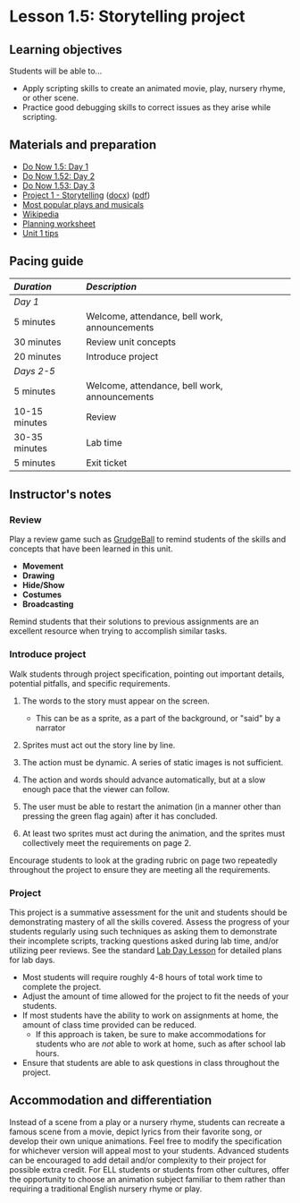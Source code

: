 # Lesson 1.5: Storytelling project

## Learning objectives

Students will be able to...

* Apply scripting skills to create an animated movie, play, nursery rhyme, or other scene.
* Practice good debugging skills to correct issues as they arise while scripting.

## Materials and preparation

* [Do Now 1.5: Day 1](do_now_15.md)
* [Do Now 1.52: Day 2](do_now_152.md)
* [Do Now 1.53: Day 3](do_now_153.md)
* [Project 1 - Storytelling](project_1.md) ([docx](https://github.com/TEALSK12/introduction-to-computer-science/raw/master/Projects/Projects%20Word/Project%201%20Storytelling.docx)) ([pdf](https://github.com/TEALSK12/introduction-to-computer-science/raw/master/Projects/Projects%20PDF/Project%201%20Storytelling.pdf))
* [Most popular plays and musicals](http://www.npr.org/sections/ed/2015/07/30/427138970/the-most-popular-high-school-plays-and-musicals)
* [Wikipedia](https://en.wikipedia.org/wiki/List_of_nursery_rhymes)
* [Planning worksheet](https://github.com/TEALSK12/introduction-to-computer-science/raw/master/SNAP%20Program%20Design%20and%20Planning%20Worksheet.docx)
* [Unit 1 tips](unit_1_tips.md)

## Pacing guide

| _Duration_    | _Description_                                 |
| :------------- | :--------------------------------------------- |
| _Day 1_       |                                               |
| 5 minutes     | Welcome, attendance, bell work, announcements |
| 30 minutes    | Review unit concepts                          |
| 20 minutes    | Introduce project                             |
| _Days 2-5_    |                                               |
| 5 minutes     | Welcome, attendance, bell work, announcements |
| 10-15 minutes | Review                                        |
| 30-35 minutes | Lab time                                      |
| 5 minutes     | Exit ticket                                   |

## Instructor's notes

### Review

Play a review game such as [GrudgeBall](http://toengagethemall.blogspot.com/2013/02/grudgeball-review-game-where-kids-attack.html) to remind students of the skills and concepts that have been learned in this unit.

* **Movement**
* **Drawing**
* **Hide/Show**
* **Costumes**
* **Broadcasting**

Remind students that their solutions to previous assignments are an excellent resource when trying to accomplish similar tasks.

### Introduce project

Walk students through project specification, pointing out important details, potential pitfalls, and specific requirements.

1. The words to the story must appear on the screen.
  
    * This can be as a sprite, as a part of the background, or "said" by a narrator

2. Sprites must act out the story line by line.
3. The action must be dynamic. A series of static images is not sufficient.
4. The action and words should advance automatically, but at a slow enough pace that the viewer can follow.
5. The user must be able to restart the animation (in a manner other than pressing the green flag again) after it has concluded.
6. At least two sprites must act during the animation, and the sprites must collectively meet the requirements on page 2.

Encourage students to look at the grading rubric on page two repeatedly throughout the project to ensure they are meeting all the requirements.

### Project

This project is a summative assessment for the unit and students should be demonstrating mastery of all the skills covered. Assess the progress of your students regularly using such techniques as asking them to demonstrate their incomplete scripts, tracking questions asked during lab time, and/or utilizing peer reviews. See the standard [Lab Day Lesson](lab_day_lesson.md) for detailed plans for lab days.

* Most students will require roughly 4-8 hours of total work time to complete the project.
* Adjust the amount of time allowed for the project to fit the needs of your students.
* If most students have the ability to work on assignments at home, the amount of class time provided can be reduced.
  * If this approach is taken, be sure to make accommodations for students who are _not_ able to work at home, such as after school lab hours.
* Ensure that students are able to ask questions in class throughout the project.

## Accommodation and differentiation

Instead of a scene from a play or a nursery rhyme, students can recreate a famous scene from a movie, depict lyrics from their favorite song, or develop their own unique animations.  Feel free to modify the specification for whichever version will appeal most to your students.
Advanced students can be encouraged to add detail and/or complexity to their project for possible extra credit.
For ELL students or students from other cultures, offer the opportunity to choose an animation subject familiar to them rather than requiring a traditional English nursery rhyme or play.
